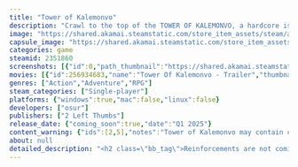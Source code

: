 ```yaml
---
title: "Tower of Kalemonvo"
description: "Crawl to the top of the TOWER OF KALEMONVO, a hardcore isometric ARPG with randomly generated levels meant for fans of slower paced action games. Fight cultists and monsters, scavenge for magical loot, learn powerful spells and fully customize your stats and skills!"
image: "https://shared.akamai.steamstatic.com/store_item_assets/steam/apps/2351860/header.jpg?t=1731612588"
capsule_image: "https://shared.akamai.steamstatic.com/store_item_assets/steam/apps/2351860/7b19e566ea6e78d6ae68cab4371f58498efebc2c/capsule_231x87.jpg?t=1731612588"
categories: game
steamid: 2351860
screenshots: [{"id":0,"path_thumbnail":"https://shared.akamai.steamstatic.com/store_item_assets/steam/apps/2351860/ss_f2aa5958c8d5e2b0038f62cf5c95adae3e7e1ce5.600x338.jpg?t=1731612588","path_full":"https://shared.akamai.steamstatic.com/store_item_assets/steam/apps/2351860/ss_f2aa5958c8d5e2b0038f62cf5c95adae3e7e1ce5.1920x1080.jpg?t=1731612588"},{"id":1,"path_thumbnail":"https://shared.akamai.steamstatic.com/store_item_assets/steam/apps/2351860/ss_a61b931f8fb74eb4710d13cf9dc2d988a512adcb.600x338.jpg?t=1731612588","path_full":"https://shared.akamai.steamstatic.com/store_item_assets/steam/apps/2351860/ss_a61b931f8fb74eb4710d13cf9dc2d988a512adcb.1920x1080.jpg?t=1731612588"},{"id":2,"path_thumbnail":"https://shared.akamai.steamstatic.com/store_item_assets/steam/apps/2351860/ss_a717228b90366e30629dc48a480a9096d0e87bf7.600x338.jpg?t=1731612588","path_full":"https://shared.akamai.steamstatic.com/store_item_assets/steam/apps/2351860/ss_a717228b90366e30629dc48a480a9096d0e87bf7.1920x1080.jpg?t=1731612588"},{"id":3,"path_thumbnail":"https://shared.akamai.steamstatic.com/store_item_assets/steam/apps/2351860/ss_9235c88737a23e881066b3eddb70d521b4dc788c.600x338.jpg?t=1731612588","path_full":"https://shared.akamai.steamstatic.com/store_item_assets/steam/apps/2351860/ss_9235c88737a23e881066b3eddb70d521b4dc788c.1920x1080.jpg?t=1731612588"},{"id":4,"path_thumbnail":"https://shared.akamai.steamstatic.com/store_item_assets/steam/apps/2351860/ss_74b4fea82079e9fa6cadb2e5d50a89a97b44831c.600x338.jpg?t=1731612588","path_full":"https://shared.akamai.steamstatic.com/store_item_assets/steam/apps/2351860/ss_74b4fea82079e9fa6cadb2e5d50a89a97b44831c.1920x1080.jpg?t=1731612588"},{"id":5,"path_thumbnail":"https://shared.akamai.steamstatic.com/store_item_assets/steam/apps/2351860/ss_43387a770da90512c865296a746bdf70a88093bf.600x338.jpg?t=1731612588","path_full":"https://shared.akamai.steamstatic.com/store_item_assets/steam/apps/2351860/ss_43387a770da90512c865296a746bdf70a88093bf.1920x1080.jpg?t=1731612588"},{"id":6,"path_thumbnail":"https://shared.akamai.steamstatic.com/store_item_assets/steam/apps/2351860/ss_65af23607bf8d3546c8b28a90eb58e8ed3b581f7.600x338.jpg?t=1731612588","path_full":"https://shared.akamai.steamstatic.com/store_item_assets/steam/apps/2351860/ss_65af23607bf8d3546c8b28a90eb58e8ed3b581f7.1920x1080.jpg?t=1731612588"},{"id":7,"path_thumbnail":"https://shared.akamai.steamstatic.com/store_item_assets/steam/apps/2351860/ss_014742c267f471dde4557ba5b1d658d61b3ab941.600x338.jpg?t=1731612588","path_full":"https://shared.akamai.steamstatic.com/store_item_assets/steam/apps/2351860/ss_014742c267f471dde4557ba5b1d658d61b3ab941.1920x1080.jpg?t=1731612588"},{"id":8,"path_thumbnail":"https://shared.akamai.steamstatic.com/store_item_assets/steam/apps/2351860/ss_abcdf4abe8885b8badacd0fb35e3a29d503303b6.600x338.jpg?t=1731612588","path_full":"https://shared.akamai.steamstatic.com/store_item_assets/steam/apps/2351860/ss_abcdf4abe8885b8badacd0fb35e3a29d503303b6.1920x1080.jpg?t=1731612588"},{"id":9,"path_thumbnail":"https://shared.akamai.steamstatic.com/store_item_assets/steam/apps/2351860/ss_7a1b4c4eb47144774e1c1448d54d5bd4ef001032.600x338.jpg?t=1731612588","path_full":"https://shared.akamai.steamstatic.com/store_item_assets/steam/apps/2351860/ss_7a1b4c4eb47144774e1c1448d54d5bd4ef001032.1920x1080.jpg?t=1731612588"},{"id":10,"path_thumbnail":"https://shared.akamai.steamstatic.com/store_item_assets/steam/apps/2351860/ss_b7e0c71ba07e5110794661c58c2d09689dfff246.600x338.jpg?t=1731612588","path_full":"https://shared.akamai.steamstatic.com/store_item_assets/steam/apps/2351860/ss_b7e0c71ba07e5110794661c58c2d09689dfff246.1920x1080.jpg?t=1731612588"},{"id":11,"path_thumbnail":"https://shared.akamai.steamstatic.com/store_item_assets/steam/apps/2351860/ss_820da9f8fcff3c36bd09aece7d436a3b45eb7fc3.600x338.jpg?t=1731612588","path_full":"https://shared.akamai.steamstatic.com/store_item_assets/steam/apps/2351860/ss_820da9f8fcff3c36bd09aece7d436a3b45eb7fc3.1920x1080.jpg?t=1731612588"},{"id":12,"path_thumbnail":"https://shared.akamai.steamstatic.com/store_item_assets/steam/apps/2351860/ss_84933cda8265ec8e1c6a75862eed40a674c0d94b.600x338.jpg?t=1731612588","path_full":"https://shared.akamai.steamstatic.com/store_item_assets/steam/apps/2351860/ss_84933cda8265ec8e1c6a75862eed40a674c0d94b.1920x1080.jpg?t=1731612588"},{"id":13,"path_thumbnail":"https://shared.akamai.steamstatic.com/store_item_assets/steam/apps/2351860/ss_44f887e74211105b1f1e97ecf21302723488915a.600x338.jpg?t=1731612588","path_full":"https://shared.akamai.steamstatic.com/store_item_assets/steam/apps/2351860/ss_44f887e74211105b1f1e97ecf21302723488915a.1920x1080.jpg?t=1731612588"}]
movies: [{"id":256934683,"name":"Tower Of Kalemonvo - Trailer","thumbnail":"https://shared.akamai.steamstatic.com/store_item_assets/steam/apps/256934683/movie.293x165.jpg?t=1724703429","webm":{"480":"http://video.akamai.steamstatic.com/store_trailers/256934683/movie480_vp9.webm?t=1724703429","max":"http://video.akamai.steamstatic.com/store_trailers/256934683/movie_max_vp9.webm?t=1724703429"},"mp4":{"480":"http://video.akamai.steamstatic.com/store_trailers/256934683/movie480.mp4?t=1724703429","max":"http://video.akamai.steamstatic.com/store_trailers/256934683/movie_max.mp4?t=1724703429"},"highlight":true}]
genres: ["Action","Adventure","RPG"]
steam_categories: ["Single-player"]
platforms: {"windows":true,"mac":false,"linux":false}
developers: ["osur"]
publishers: ["2 Left Thumbs"]
release_date: {"coming_soon":true,"date":"Q1 2025"}
content_warning: {"ids":[2,5],"notes":"Tower of Kalemonvo may contain content not appropriate for all ages, or may not be appropriate for viewing at work. It contains: Frequent Violence or Gore, General Mature Content and Fantasy Violence\r\n"}
about: null
detailed_description: "<h2 class=\"bb_tag\">Reinforcements are not coming. Resupply is impossible. Your ascent begins.</h2><br><strong>Tower of Kalemonvo</strong> is a challenging gothic Action RPG - following the slower pace and high tension seen in genre-defining classics like <i>Diablo 1</i> and <i>Throne of Darkness</i>. Defeat wicked foes, grow stronger, gather whatever loot you can find, and tread lightly - as every encounter could be your last! The fate of your realm hangs in the balance.<br><br><img class=\"bb_img\" src=\"https://shared.akamai.steamstatic.com/store_item_assets/steam/apps/2351860/extras/classicarpg2.png?t=1731612588\" /><br><img class=\"bb_img\" src=\"https://shared.akamai.steamstatic.com/store_item_assets/steam/apps/2351860/extras/gif4.gif?t=1731612588\" /><br><ul class=\"bb_ul\"><li><strong>Randomly Generated Dungeon</strong><br>Rooms, rewards and foes are always changing. No two playthroughs will be the same.<br></li><li><strong>Classless Character Progression</strong><br>If you have the stats, you can equip any item, cast any spell or perform any combat feat.</li></ul><img class=\"bb_img\" src=\"https://shared.akamai.steamstatic.com/store_item_assets/steam/apps/2351860/extras/deepcustom2.png?t=1731612588\" /><br><img class=\"bb_img\" src=\"https://shared.akamai.steamstatic.com/store_item_assets/steam/apps/2351860/extras/gif5.gif?t=1731612588\" /><br><ul class=\"bb_ul\"><li><strong>Deep Itemization and Mystical Rare Items</strong><br>Loot is crucial to any ARPG worth its salt! The weapons and armor scattered around the <i>Tower</i> are enchanted with strange forces. From granting you skills and spells to hindering your stats, it's up to you to manage your inventory.<br></li><li><strong>Combat Arts and Item Skills</strong><br>Combat is about more than just <i>hacking and slashing</i>. Equipping a shield grants defensive skills to block or reflect projectiles or bash foes. Weapons come with their own distinct skills, from throwing two-handed scythes to ricochet arrows.</li></ul><img class=\"bb_img\" src=\"https://shared.akamai.steamstatic.com/store_item_assets/steam/apps/2351860/extras/brutaldiff2.png?t=1731612588\" /><br><img class=\"bb_img\" src=\"https://shared.akamai.steamstatic.com/store_item_assets/steam/apps/2351860/extras/gif6.gif?t=1731612588\" /><br><ul class=\"bb_ul\"><li><strong>Limited Resources</strong><br>The <i>Tower</i> is not for the faint of heart. Potions are scarce, vendors are limited, and there is no town to Portal back to.<br></li><li><strong>A Deadly Climb...</strong><br>Hellish demons, undead warriors, mysterious cultists and many other malevolent beings will do whatever it takes to halt your advance. Only the most dedicated players will be able to succeed. <br><br><i><strong>Do you have what it takes?</strong></i></li></ul>"
---
```


